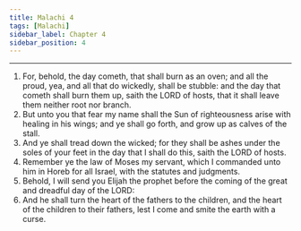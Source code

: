 ```yaml
---
title: Malachi 4
tags: [Malachi]
sidebar_label: Chapter 4
sidebar_position: 4
---
```


---
1. For, behold, the day cometh, that shall burn as an oven; and all the proud, yea, and all that do wickedly, shall be stubble: and the day that cometh shall burn them up, saith the LORD of hosts, that it shall leave them neither root nor branch.
2. But unto you that fear my name shall the Sun of righteousness arise with healing in his wings; and ye shall go forth, and grow up as calves of the stall.
3. And ye shall tread down the wicked; for they shall be ashes under the soles of your feet in the day that I shall do this, saith the LORD of hosts.
4. Remember ye the law of Moses my servant, which I commanded unto him in Horeb for all Israel, with the statutes and judgments.
5. Behold, I will send you Elijah the prophet before the coming of the great and dreadful day of the LORD:
6. And he shall turn the heart of the fathers to the children, and the heart of the children to their fathers, lest I come and smite the earth with a curse.